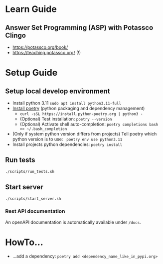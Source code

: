 # Learn Guide

## Answer Set Programming (ASP) with Potassco Clingo

* https://potassco.org/book/
* https://teaching.potassco.org/ (!)

# Setup Guide

## Setup local develop environment

* Install python 3.11 `sudo apt install python3.11-full`
* [Install poetry](https://python-poetry.org/docs/#installing-with-the-official-installer) (python packaging and dependency
  management)
  * `curl -sSL https://install.python-poetry.org | python3 -`
  * (Optional) Test installation: `poetry --version`
  * (Optional) Activate shell auto-completion: `poetry completions bash >> ~/.bash_completion`
* (Only if system python version differs from projects) Tell poetry which python version is to use: ` poetry env use python3.11`
* Install projects python dependencies: `poetry install`

## Run tests

```bash
./scripts/run_tests.sh
```

## Start server

```bash
./scripts/start_server.sh
```

### Rest API documentation

An openAPI documentation is automatically available under `/docs`.

# HowTo...

* ...add a dependency: `poetry add <dependency_name_like_in_pypi.org>`